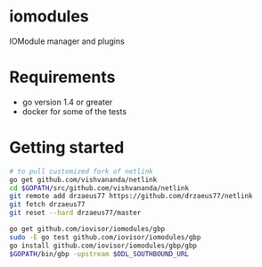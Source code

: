 # iomodules
IOModule manager and plugins

# Requirements
* go version 1.4 or greater
* docker for some of the tests

# Getting started
```bash
# to pull customized fork of netlink
go get github.com/vishvananda/netlink
cd $GOPATH/src/github.com/vishvananda/netlink
git remote add drzaeus77 https://github.com/drzaeus77/netlink
git fetch drzaeus77
git reset --hard drzaeus77/master

go get github.com/iovisor/iomodules/gbp
sudo -E go test github.com/iovisor/iomodules/gbp
go install github.com/iovisor/iomodules/gbp/gbp
$GOPATH/bin/gbp -upstream $ODL_SOUTHBOUND_URL
```
